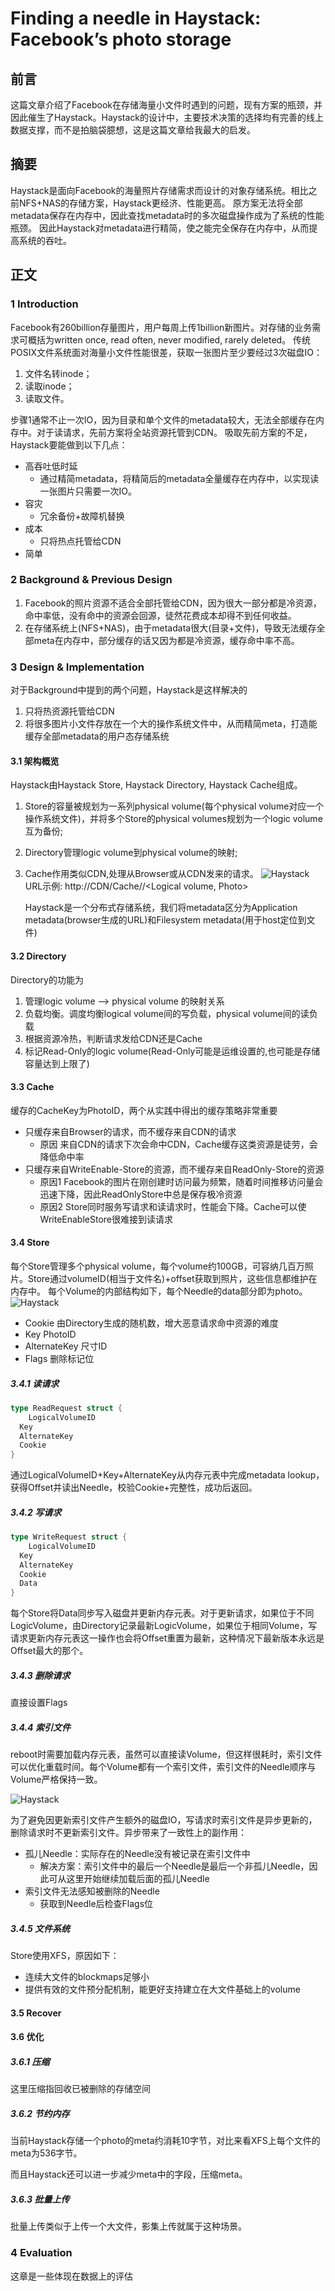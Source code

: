 # Finding a needle in Haystack: Facebook’s photo storage

## 前言
这篇文章介绍了Facebook在存储海量小文件时遇到的问题，现有方案的瓶颈，并因此催生了Haystack。Haystack的设计中，主要技术决策的选择均有完善的线上数据支撑，而不是拍脑袋臆想，这是这篇文章给我最大的启发。

## 摘要

 Haystack是面向Facebook的海量照片存储需求而设计的对象存储系统。相比之前NFS+NAS的存储方案，Haystack更经济、性能更高。
 原方案无法将全部metadata保存在内存中，因此查找metadata时的多次磁盘操作成为了系统的性能瓶颈。
 因此Haystack对metadata进行精简，使之能完全保存在内存中，从而提高系统的吞吐。

## 正文

### 1 Introduction

Facebook有260billion存量图片，用户每周上传1billion新图片。对存储的业务需求可概括为written once, read often, never modified, rarely deleted。
传统POSIX文件系统面对海量小文件性能很差，获取一张图片至少要经过3次磁盘IO：

1. 文件名转inode；
2. 读取inode；
3. 读取文件。

步骤1通常不止一次IO，因为目录和单个文件的metadata较大，无法全部缓存在内存中。对于读请求，先前方案将全站资源托管到CDN。
吸取先前方案的不足，Haystack要能做到以下几点：

* 高吞吐低时延
  * 通过精简metadata，将精简后的metadata全量缓存在内存中，以实现读一张图片只需要一次IO。
* 容灾
  * 冗余备份+故障机替换
* 成本
  * 只将热点托管给CDN
* 简单

### 2 Background & Previous Design
1. Facebook的照片资源不适合全部托管给CDN，因为很大一部分都是冷资源，命中率低，没有命中的资源会回源，徒然花费成本却得不到任何收益。
2. 在存储系统上(NFS+NAS)，由于metadata很大(目录+文件)，导致无法缓存全部meta在内存中，部分缓存的话又因为都是冷资源，缓存命中率不高。
### 3 Design & Implementation
对于Background中提到的两个问题，Haystack是这样解决的
1. 只将热资源托管给CDN
2. 将很多图片小文件存放在一个大的操作系统文件中，从而精简meta，打造能缓存全部metadata的用户态存储系统
#### 3.1 架构概览
Haystack由Haystack Store, Haystack Directory, Haystack Cache组成。
1. Store的容量被规划为一系列physical volume(每个physical volume对应一个操作系统文件)，并将多个Store的physical volumes规划为一个logic volume互为备份;

2. Directory管理logic volume到physical volume的映射;

3. Cache作用类似CDN,处理从Browser或从CDN发来的请求。
![Haystack](../../images/Haystack.jpeg)
   URL示例: http://CDN/Cache/<Machine id>/<Logical volume, Photo>
   
   Haystack是一个分布式存储系统，我们将metadata区分为Application metadata(browser生成的URL)和Filesystem metadata(用于host定位到文件)
#### 3.2 Directory
Directory的功能为
1. 管理logic volume --> physical volume 的映射关系
2. 负载均衡。调度均衡logical volume间的写负载，physical volume间的读负载
3. 根据资源冷热，判断请求发给CDN还是Cache
4. 标记Read-Only的logic volume(Read-Only可能是运维设置的,也可能是存储容量达到上限了)
#### 3.3 Cache
缓存的CacheKey为PhotoID，两个从实践中得出的缓存策略非常重要 
* 只缓存来自Browser的请求，而不缓存来自CDN的请求
  * 原因 来自CDN的请求下次会命中CDN，Cache缓存这类资源是徒劳，会降低命中率
* 只缓存来自WriteEnable-Store的资源，而不缓存来自ReadOnly-Store的资源
  * 原因1 Facebook的图片在刚创建时访问最为频繁，随着时间推移访问量会迅速下降，因此ReadOnlyStore中总是保存极冷资源
  * 原因2 Store同时服务写请求和读请求时，性能会下降。Cache可以使WriteEnableStore很难接到读请求
#### 3.4 Store

每个Store管理多个physical volume，每个volume约100GB，可容纳几百万照片。Store通过volumeID(相当于文件名)+offset获取到照片，这些信息都维护在内存中。
每个Volume的内部结构如下，每个Needle的data部分即为photo。
![Haystack](../../images/HaystackVolume.jpeg)

* Cookie 由Directory生成的随机数，增大恶意请求命中资源的难度
* Key PhotoID
* AlternateKey 尺寸ID
* Flags 删除标记位

##### 3.4.1 读请求

```go
type ReadRequest struct {
	LogicalVolumeID
  Key
  AlternateKey
  Cookie
}
```

通过LogicalVolumeID+Key+AlternateKey从内存元表中完成metadata lookup，获得Offset并读出Needle，校验Cookie+完整性，成功后返回。

##### 3.4.2 写请求

```go
type WriteRequest struct {
	LogicalVolumeID
  Key
  AlternateKey
  Cookie
  Data
}
```

每个Store将Data同步写入磁盘并更新内存元表。对于更新请求，如果位于不同LogicVolume，由Directory记录最新LogicVolume，如果位于相同Volume，写请求更新内存元表这一操作也会将Offset重置为最新，这种情况下最新版本永远是Offset最大的那个。

##### 3.4.3 删除请求

直接设置Flags

##### 3.4.4 索引文件

reboot时需要加载内存元表，虽然可以直接读Volume，但这样很耗时，索引文件可以优化重载时间。每个Volume都有一个索引文件，索引文件的Needle顺序与Volume严格保持一致。

![Haystack](../../images/HaystackIndex.jpeg)

为了避免因更新索引文件产生额外的磁盘IO，写请求时索引文件是异步更新的，删除请求时不更新索引文件。异步带来了一致性上的副作用：

* 孤儿Needle：实际存在的Needle没有被记录在索引文件中
  * 解决方案：索引文件中的最后一个Needle是最后一个非孤儿Needle，因此可从这里开始继续加载后面的孤儿Needle
* 索引文件无法感知被删除的Needle
  * 获取到Needle后检查Flags位

##### 3.4.5 文件系统

Store使用XFS，原因如下：

* 连续大文件的blockmaps足够小
* 提供有效的文件预分配机制，能更好支持建立在大文件基础上的volume

#### 3.5 Recover

#### 3.6 优化

##### 3.6.1 压缩

这里压缩指回收已被删除的存储空间

##### 3.6.2 节约内存

当前Haystack存储一个photo的meta约消耗10字节，对比来看XFS上每个文件的meta为536字节。

而且Haystack还可以进一步减少meta中的字段，压缩meta。

##### 3.6.3 批量上传

批量上传类似于上传一个大文件，影集上传就属于这种场景。

### 4 Evaluation

这章是一些体现在数据上的评估

